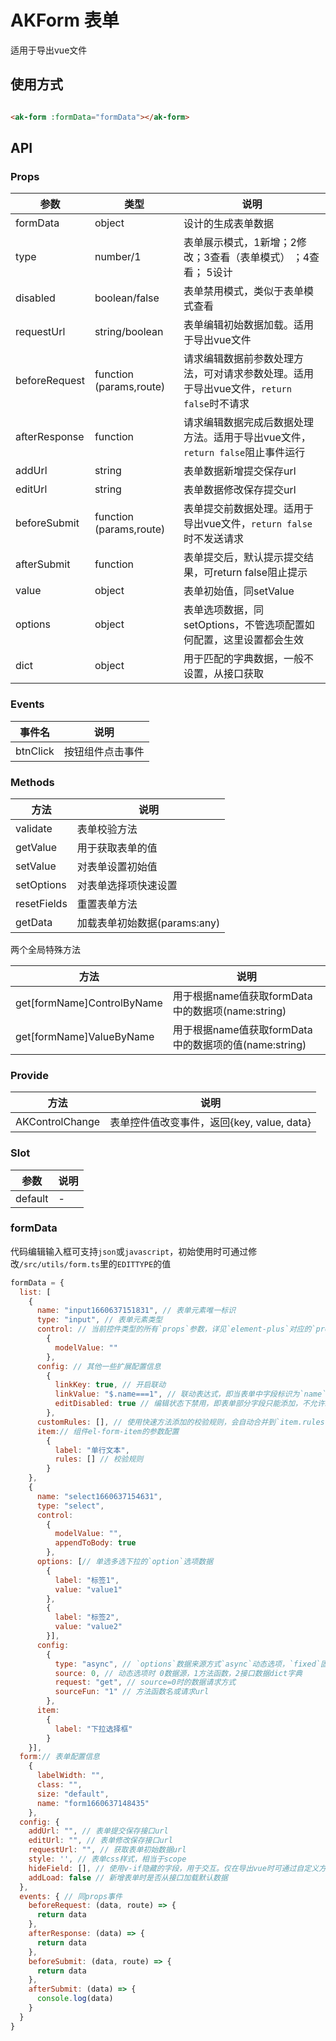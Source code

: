 # AKForm 表单

适用于导出vue文件

## 使用方式

```html

<ak-form :formData="formData"></ak-form>
```

## API

### Props

| 参数            | 类型                      | 说明                                                   |
|---------------|-------------------------|------------------------------------------------------|
| formData      | object                  | 设计的生成表单数据                                            |
| type          | number/1                | 表单展示模式，1新增；2修改；3查看（表单模式） ；4查看； 5设计                   |
| disabled      | boolean/false           | 表单禁用模式，类似于表单模式查看                                     |
| requestUrl    | string/boolean          | 表单编辑初始数据加载。适用于导出vue文件                                |
| beforeRequest | function (params,route) | 请求编辑数据前参数处理方法，可对请求参数处理。适用于导出vue文件，`return false`时不请求 |
| afterResponse | function                | 请求编辑数据完成后数据处理方法。适用于导出vue文件，`return false`阻止事件运行      |
| addUrl        | string                  | 表单数据新增提交保存url                                        |
| editUrl       | string                  | 表单数据修改保存提交url                                        |
| beforeSubmit  | function (params,route) | 表单提交前数据处理。适用于导出vue文件，`return false`时不发送请求            |
| afterSubmit   | function                | 表单提交后，默认提示提交结果，可return false阻止提示                     |
| value         | object                  | 表单初始值，同setValue                                      |
| options       | object                  | 表单选项数据，同setOptions，不管选项配置如何配置，这里设置都会生效               |
| dict          | object                  | 用于匹配的字典数据，一般不设置，从接口获取                                |
### Events
| 事件名      | 说明       |
|----------|----------|
| btnClick | 按钮组件点击事件 |
### Methods

| 方法                         | 说明                                      |
|----------------------------|-----------------------------------------|
| validate                   | 表单校验方法                                  |
| getValue                   | 用于获取表单的值                                |
| setValue                   | 对表单设置初始值                                |
| setOptions                 | 对表单选择项快速设置                              |
| resetFields                | 重置表单方法                                  |
| getData                    | 加载表单初始数据(params:any)                    |

  两个全局特殊方法

| 方法                         | 说明                                      |
|----------------------------|-----------------------------------------|
| get[formName]ControlByName | 用于根据name值获取formData中的数据项(name:string)   |
| get[formName]ValueByName   | 用于根据name值获取formData中的数据项的值(name:string) |

### Provide

| 方法              | 说明                             |
|-----------------|--------------------------------|
| AKControlChange | 表单控件值改变事件，返回{key, value, data} |

### Slot

| 参数      | 说明  |
|---------|-----|
| default | -   |


### formData

代码编辑输入框可支持`json`或`javascript`，初始使用时可通过修改`/src/utils/form.ts`里的`EDITTYPE`的值

```javascript
formData = {
  list: [
    {
      name: "input1660637151831", // 表单元素唯一标识
      type: "input", // 表单元素类型
      control: // 当前控件类型的所有`props`参数，详见`element-plus`对应的`props`参数
        {
          modelValue: ""
        },
      config: // 其他一些扩展配置信息
        {
          linkKey: true, // 开启联动
          linkValue: "$.name===1", // 联动表达式，即当表单中字段标识为`name`的控件值为`1`时，当前控件才显示
          editDisabled: true // 编辑状态下禁用，即表单部分字段只能添加，不允许编辑时可使用此设置
        },
      customRules: [], // 使用快速方法添加的校验规则，会自动合并到`item.rules`
      item:// 组件el-form-item的参数配置
        {
          label: "单行文本",
          rules: [] // 校验规则
        }
    },
    {
      name: "select1660637154631",
      type: "select",
      control:
        {
          modelValue: "",
          appendToBody: true
        },
      options: [// 单选多选下拉的`option`选项数据
        {
          label: "标签1",
          value: "value1"
        },
        {
          label: "标签2",
          value: "value2"
        }],
      config:
        {
          type: "async", // `options`数据来源方式`async`动态选项，`fixed`固定选项
          source: 0, // 动态选项时 0数据源，1方法函数，2接口数据dict字典
          request: "get", // source=0时的数据请求方式
          sourceFun: "1" // 方法函数名或请求url
        },
      item:
        {
          label: "下拉选择框"
        }
    }],
  form:// 表单配置信息
    {
      labelWidth: "",
      class: "",
      size: "default",
      name: "form1660637148435"
    },
  config: {
    addUrl: "", // 表单提交保存接口url
    editUrl: "", // 表单修改保存接口url
    requestUrl: "", // 获取表单初始数据url
    style: '', // 表单css样式，相当于scope
    hideField: [], // 使用v-if隐藏的字段，用于交互。仅在导出vue时可通过自定义方法修改，组件需设置name值
    addLoad: false // 新增表单时是否从接口加载默认数据
  },
  events: { // 同props事件
    beforeRequest: (data, route) => {
      return data
    },
    afterResponse: (data) => {
      return data
    },
    beforeSubmit: (data, route) => {
      return data
    },
    afterSubmit: (data) => {
      console.log(data)
    }
  }
}
```
